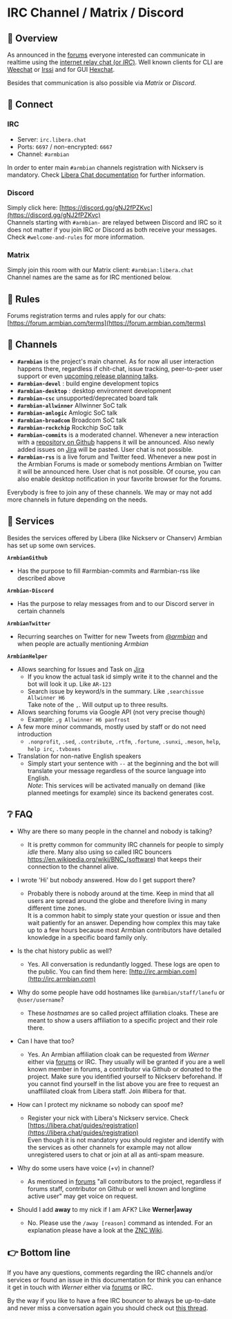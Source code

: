 # IRC Channel / Matrix / Discord

## 👏 Overview

As announced in the [forums](https://forum.armbian.com/topic/12803-armbian-irc-channel/) everyone interested can communicate in realtime using the [internet relay chat (or *IRC*)](https://de.wikipedia.org/wiki/Internet_Relay_Chat).
Well known clients for CLI are [Weechat](https://weechat.org/) or [Irssi](https://irssi.org/) and for GUI [Hexchat](https://hexchat.github.io/).  

Besides that communication is also possible via _Matrix_ or _Discord_.

## 🔌 Connect

### IRC

+ Server: `irc.libera.chat`  
+ Ports: `6697` / non-encrypted: `6667`  
+ Channel: `#armbian`  

In order to enter main `#armbian` channels registration with Nickserv is mandatory. Check [Libera Chat documentation](https://libera.chat/guides/registration) for further information.

### Discord

Simply click here: [https://discord.gg/gNJ2fPZKvc](https://discord.gg/gNJ2fPZKvc)  
Channels starting with `#armbian-` are relayed between Discord and IRC so it does not matter if you join IRC or Discord as both receive your messages. Check `#welcome-and-rules` for more information.

### Matrix

Simply join this room with our Matrix client: `#armbian:libera.chat`  
Channel names are the same as for IRC mentioned below.

## 🛑 Rules

Forums registration terms and rules apply for our chats: [https://forum.armbian.com/terms](https://forum.armbian.com/terms)

## 💬 Channels

+ **`#armbian`** is the project's main channel. As for now all user interaction happens there, regardless if chit-chat, issue tracking, peer-to-peer user support or even [upcoming release planning talks](https://docs.armbian.com/Process_Release-Model/#release-planning).
+ **`#armbian-devel`** : build engine development topics
+ **`#armbian-desktop`** : desktop environment development
+ **`#armbian-csc`** unsupported/deprecated board talk
+ **`#armbian-allwinner`** Allwinner SoC talk
+ **`#armbian-amlogic`** Amlogic SoC talk
+ **`#armbian-broadcom`** Broadcom SoC talk
+ **`#armbian-rockchip`** Rockchip SoC talk
+ **`#armbian-commits`** is a moderated channel. Whenever a new interaction with a [repository on Github](https://github.com/armbian/) happens it will be announced. Also newly added issues on [Jira](https://armbian.atlassian.net/projects/AR/issues/?filter=allissues) will be pasted. User chat is not possible.
+ **`#armbian-rss`** is a live forum and Twitter feed. Whenever a new post in the Armbian Forums is made or somebody mentions Armbian on Twitter it will be announced here. User chat is not possible.
Of course, you can also enable desktop notification in your favorite browser for the forums.

Everybody is free to join any of these channels.
We may or may not add more channels in future depending on the needs.

## 👮 Services

Besides the services offered by Libera (like Nickserv or Chanserv) Armbian has set up some own services.  

**`ArmbianGithub`**

+ Has the purpose to fill #armbian-commits and #armbian-rss like described above

**`Armbian-Discord`**

+ Has the purpose to relay messages from and to our Discord server in certain channels

**`ArmbianTwitter`**

+ Recurring searches on Twitter for new Tweets from [*@armbian*](https://twitter.com/armbian) and when people are actually mentioning *Armbian*

**`ArmbianHelper`**

+ Allows searching for Issues and Task on [Jira](https://armbian.atlassian.net/projects/AR/issues)
  + If you know the actual task id simply write it to the channel and the bot will look it up. Like `AR-123`
  + Search issue by keyword/s in the summary. Like `,searchissue Allwinner H6`  
          Take note of the `,`. Will output up to three results.
+ Allows searching forums via Google API (not very precise though)
  + Example: `,g Allwinner H6 panfrost`
+ A few more minor commands, mostly used by staff or do not need introduction
  + `.nonprofit`, `.sed`, `.contribute`, `.rtfm`, `.fortune`, `.sunxi`, `.meson`, `help`, `help irc`, `.tvboxes`
+ Translation for non-native English speakers
  + Simply start your sentence with `--` at the beginning and the bot will translate your message regardless of the source language into English.  
          *Note*: This services will be activated manually on demand (like planned meetings for example) since its backend generates cost.

## ❔ FAQ

+ Why are there so many people in the channel and nobody is talking?
  + It is pretty common for community IRC channels for people to simply *idle* there. Many also using so called IRC bouncers <https://en.wikipedia.org/wiki/BNC_(software>) that keeps their connection to the channel alive.

+ I wrote 'Hi' but nobody answered. How do I get support there?
  + Probably there is nobody around at the time. Keep in mind that all users are spread around the globe and therefore living in many different time zones.  
It is a common habit to simply state your question or issue and then wait patiently for an answer. Depending how complex this may take up to a few hours because most Armbian contributors have detailed knowledge in a specific board family only.
+ Is the chat history public as well?
  + Yes. All conversation is redundantly logged. These logs are open to the public. You can find them here: [http://irc.armbian.com](http://irc.armbian.com)
+ Why do some people have odd hostnames like `@armbian/staff/lanefu` or `@user/username`?
  + These *hostnames* are so called project affiliation cloaks. These are meant to show a users affiliation to a specific project and their role there.
+ Can I have that too?
  + Yes. An Armbian affiliation cloak can be requested from *Werner* either via [forums](https://forum.armbian.com/profile/9032-werner/) or IRC. They usually will be granted if you are a well known member in forums, a contributor via Github or donated to the project. Make sure you identified yourself to Nickserv beforehand.
If you cannot find yourself in the list above you are free to request an unaffiliated cloak from Libera staff. Join #libera for that.
+ How can I protect my nickname so nobody can spoof me?  
  + Register your nick with Libera's Nickserv service. Check [https://libera.chat/guides/registration](https://libera.chat/guides/registration)  
    Even though it is not mandatory you should register and identify with the services as other channels for example may not allow unregistered users to chat or join at all as anti-spam measure.
+ Why do some users have voice (+v) in channel?
  + As mentioned in [forums](https://forum.armbian.com/topic/12803-armbian-irc-chat/?tab=comments#comment-96828) "all contributors to the project, regardless if forums staff, contributor on Github or well known and longtime active user" may get voice on request.
+ Should I add **away** to my nick if I am AFK? Like **Werner|away**
  + No. Please use the `/away [reason]` command as intended. For an explanation please have a look at the [ZNC Wiki](https://wiki.znc.in/Awaynick).

## 👉 Bottom line

If you have any questions, comments regarding the IRC channels and/or services or found an issue in this documentation for think you can enhance it get in touch with *Werner* either via [forums](https://forum.armbian.com/profile/9032-werner/) or IRC.

By the way if you like to have a free IRC bouncer to always be up-to-date and never miss a conversation again you should check out [this thread](https://forum.armbian.com/topic/13943-irc-bouncer-giveaway/).
